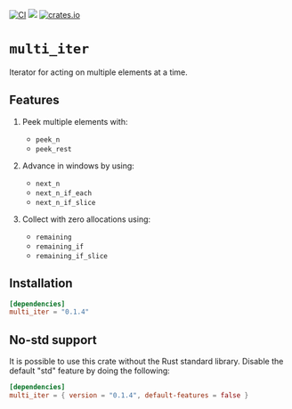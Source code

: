 [![CI](https://github.com/mklifo/multi_iter/actions/workflows/checks.yml/badge.svg)](https://github.com/mklifo/multi_iter/actions/workflows/checks.yml)
[![](https://docs.rs/multi_iter/badge.svg)](https://docs.rs/multi_iter)
[![crates.io](https://img.shields.io/crates/v/multi_iter.svg)](https://crates.io/crates/multi_iter)

# `multi_iter`

Iterator for acting on multiple elements at a time.

## Features

1. Peek multiple elements with:
   * `peek_n`
   * `peek_rest`
 
2. Advance in windows by using:
   * `next_n`
   * `next_n_if_each`
   * `next_n_if_slice`

3. Collect with zero allocations using:
   * `remaining`
   * `remaining_if`
   * `remaining_if_slice`

## Installation

```toml
[dependencies]
multi_iter = "0.1.4"
```

## No-std support

It is possible to use this crate without the Rust standard library.
Disable the default "std" feature by doing the following:

```toml
[dependencies]
multi_iter = { version = "0.1.4", default-features = false }
```
